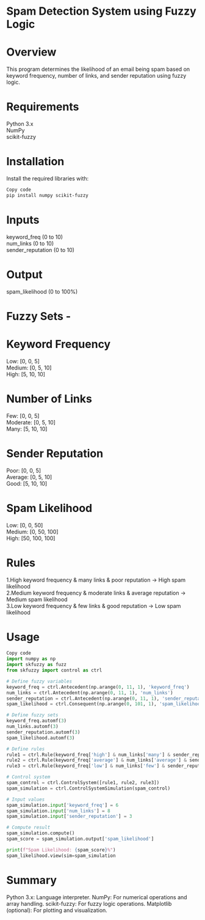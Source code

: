 
# Spam Detection System using Fuzzy Logic
# Overview
This program determines the likelihood of an email being spam based on keyword frequency, number of links, and sender reputation using fuzzy logic.

# Requirements
Python 3.x <br>
NumPy<br>
scikit-fuzzy<br>

# Installation
Install the required libraries with:

```bash 
Copy code
pip install numpy scikit-fuzzy
```
# Inputs
keyword_freq (0 to 10)<br>
num_links (0 to 10)<br>
sender_reputation (0 to 10)<br>
# Output
spam_likelihood (0 to 100%)<br>

# Fuzzy Sets -

# Keyword Frequency
Low: [0, 0, 5]<br>
Medium: [0, 5, 10]<br>
High: [5, 10, 10]<br>

# Number of Links
Few: [0, 0, 5]<br>
Moderate: [0, 5, 10]<br>
Many: [5, 10, 10]<br>

# Sender Reputation
Poor: [0, 0, 5]<br>
Average: [0, 5, 10]<br>
Good: [5, 10, 10]<br>

# Spam Likelihood
Low: [0, 0, 50]<br>
Medium: [0, 50, 100]<br>
High: [50, 100, 100]<br>

# Rules
1.High keyword frequency & many links & poor reputation → High spam likelihood<br>
2.Medium keyword frequency & moderate links & average reputation → Medium spam likelihood<br>
3.Low keyword frequency & few links & good reputation → Low spam likelihood<br>

# Usage
```python
Copy code
import numpy as np
import skfuzzy as fuzz
from skfuzzy import control as ctrl

# Define fuzzy variables
keyword_freq = ctrl.Antecedent(np.arange(0, 11, 1), 'keyword_freq')
num_links = ctrl.Antecedent(np.arange(0, 11, 1), 'num_links')
sender_reputation = ctrl.Antecedent(np.arange(0, 11, 1), 'sender_reputation')
spam_likelihood = ctrl.Consequent(np.arange(0, 101, 1), 'spam_likelihood')

# Define fuzzy sets
keyword_freq.automf(3)
num_links.automf(3)
sender_reputation.automf(3)
spam_likelihood.automf(3)

# Define rules
rule1 = ctrl.Rule(keyword_freq['high'] & num_links['many'] & sender_reputation['poor'], spam_likelihood['high'])
rule2 = ctrl.Rule(keyword_freq['average'] & num_links['average'] & sender_reputation['average'], spam_likelihood['medium'])
rule3 = ctrl.Rule(keyword_freq['low'] & num_links['few'] & sender_reputation['good'], spam_likelihood['low'])

# Control system
spam_control = ctrl.ControlSystem([rule1, rule2, rule3])
spam_simulation = ctrl.ControlSystemSimulation(spam_control)

# Input values
spam_simulation.input['keyword_freq'] = 6
spam_simulation.input['num_links'] = 8
spam_simulation.input['sender_reputation'] = 3

# Compute result
spam_simulation.compute()
spam_score = spam_simulation.output['spam_likelihood']

print(f"Spam Likelihood: {spam_score}%")
spam_likelihood.view(sim=spam_simulation
```
# Summary
Python 3.x: Language interpreter.
NumPy: For numerical operations and array handling.
scikit-fuzzy: For fuzzy logic operations.
Matplotlib (optional): For plotting and visualization.
